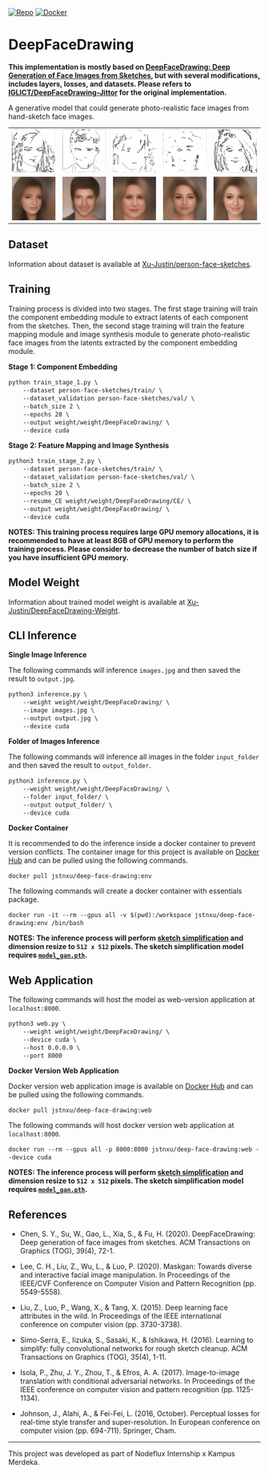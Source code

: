 [![Repo](https://badgen.net/badge/icon/GitHub?icon=github&label)](https://github.com/Xu-Justin/DeepFaceDrawing) [![Docker](https://badgen.net/badge/icon/Docker%20Hub?icon=docker&label)](https://hub.docker.com/repository/docker/jstnxu/deep-face-drawing/tags)

# DeepFaceDrawing

**This implementation is mostly based on [DeepFaceDrawing: Deep Generation of Face Images from Sketches](http://geometrylearning.com/paper/DeepFaceDrawing.pdf), but with several modifications, includes layers, losses, and datasets. Please refers to [IGLICT/DeepFaceDrawing-Jittor](https://github.com/IGLICT/DeepFaceDrawing-Jittor) for the original implementation.**

A generative model that could generate photo-realistic face images from hand-sketch face images.

<table>
  <tr>
    <td><img src="resources/sample_sketches/13730.jpg"></td>
    <td><img src="resources/sample_sketches/17039.jpg"></td>
    <td><img src="resources/sample_sketches/21360.jpg"></td>
    <td><img src="resources/sample_sketches/27211.jpg"></td>
    <td><img src="resources/sample_sketches/5298.jpg"></td>
  </tr>
  <tr>
    <td><img src="resources/sample_fakes/13730.jpg"></td>
    <td><img src="resources/sample_fakes/17039.jpg"></td>
    <td><img src="resources/sample_fakes/21360.jpg"></td>
    <td><img src="resources/sample_fakes/27211.jpg"></td>
    <td><img src="resources/sample_fakes/5298.jpg"></td>
  </tr>
</table>

## Dataset

Information about dataset is available at [Xu-Justin/person-face-sketches](https://github.com/Xu-Justin/person-face-sketches#readme).

## Training

Training process is divided into two stages. The first stage training will train the component embedding module to extract latents of each component from the sketches. Then, the second stage training will train the feature mapping module and image synthesis module to generate photo-realistic face images from the latents extracted by the component embedding module.

**Stage 1: Component Embedding**

```
python train_stage_1.py \
    --dataset person-face-sketches/train/ \
    --dataset_validation person-face-sketches/val/ \
    --batch_size 2 \
    --epochs 20 \
    --output weight/weight/DeepFaceDrawing/ \
    --device cuda
```

**Stage 2: Feature Mapping and Image Synthesis**

```
python3 train_stage_2.py \
    --dataset person-face-sketches/train/ \
    --dataset_validation person-face-sketches/val/ \
    --batch_size 2 \
    --epochs 20 \
    --resume_CE weight/weight/DeepFaceDrawing/CE/ \
    --output weight/weight/DeepFaceDrawing/ \
    --device cuda
```

**NOTES: This training process requires large GPU memory allocations, it is recommended to have at least 8GB of GPU memory to perform the training process. Please consider to decrease the number of batch size if you have insufficient GPU memory.**

## Model Weight

Information about trained model weight is available at [Xu-Justin/DeepFaceDrawing-Weight](https://github.com/Xu-Justin/DeepFaceDrawing-Weight#readme).

## CLI Inference

**Single Image Inference**

The following commands will inference `images.jpg` and then saved the result to `output.jpg`.

```
python3 inference.py \
    --weight weight/weight/DeepFaceDrawing/ \
    --image images.jpg \
    --output output.jpg \
    --device cuda
```

**Folder of Images Inference**

The following commands will inference all images in the folder `input_folder` and then saved the result to `output_folder`.

```
python3 inference.py \
    --weight weight/weight/DeepFaceDrawing/ \
    --folder input_folder/ \
    --output output_folder/ \
    --device cuda
```

**Docker Container**

It is recommended to do the inference inside a docker container to prevent version conflicts. The container image for this project is available on [Docker Hub](https://hub.docker.com/layers/234798591/jstnxu/deep-face-drawing/env/images/sha256-7522d3bc7c326ea1b1de9299dce7344b30065d12e9effbacef6cb19fbae971ed?context=repo) and can be pulled using the following commands.

```
docker pull jstnxu/deep-face-drawing:env
```

The following commands will create a docker container with essentials package.

```
docker run -it --rm --gpus all -v $(pwd):/workspace jstnxu/deep-face-drawing:env /bin/bash
```

**NOTES: The inference process will perform [sketch simplification](https://esslab.jp/~ess/publications/SimoSerraSIGGRAPH2016.pdf) and dimension resize to `512 x 512` pixels. The sketch simplification model requires [`model_gan.pth`](https://drive.google.com/file/d/1-16NelGGRQBOBa42OFpgu3QX4y4rSs0q/view?usp=sharing).**

## Web Application

The following commands will host the model as web-version application at `localhost:8000`.

```
python3 web.py \
    --weight weight/weight/DeepFaceDrawing/ \
    --device cuda \
    --host 0.0.0.0 \
    --port 8000
```

**Docker Version Web Application**

Docker version web application image is available on [Docker Hub](https://hub.docker.com/layers/234795812/jstnxu/deep-face-drawing/web/images/sha256-c71ea3388e2a25f9f240f330349322ac8dd9bb431de85cc73d5064b0b58e0db8?context=repo) and can be pulled using the following commands.

```
docker pull jstnxu/deep-face-drawing:web
```

The following commands will host docker version web application at `localhost:8000`.

```
docker run --rm --gpus all -p 8000:8000 jstnxu/deep-face-drawing:web --device cuda
```

**NOTES: The inference process will perform [sketch simplification](https://esslab.jp/~ess/publications/SimoSerraSIGGRAPH2016.pdf) and dimension resize to `512 x 512` pixels. The sketch simplification model requires [`model_gan.pth`](https://drive.google.com/file/d/1-16NelGGRQBOBa42OFpgu3QX4y4rSs0q/view?usp=sharing).**

## References

- Chen, S. Y., Su, W., Gao, L., Xia, S., & Fu, H. (2020). DeepFaceDrawing: Deep generation of face images from sketches. ACM Transactions on Graphics (TOG), 39(4), 72-1.

- Lee, C. H., Liu, Z., Wu, L., & Luo, P. (2020). Maskgan: Towards diverse and interactive facial image manipulation. In Proceedings of the IEEE/CVF Conference on Computer Vision and Pattern Recognition (pp. 5549-5558).

- Liu, Z., Luo, P., Wang, X., & Tang, X. (2015). Deep learning face attributes in the wild. In Proceedings of the IEEE international conference on computer vision (pp. 3730-3738).

- Simo-Serra, E., Iizuka, S., Sasaki, K., & Ishikawa, H. (2016). Learning to simplify: fully convolutional networks for rough sketch cleanup. ACM Transactions on Graphics (TOG), 35(4), 1-11.

- Isola, P., Zhu, J. Y., Zhou, T., & Efros, A. A. (2017). Image-to-image translation with conditional adversarial networks. In Proceedings of the IEEE conference on computer vision and pattern recognition (pp. 1125-1134).

- Johnson, J., Alahi, A., & Fei-Fei, L. (2016, October). Perceptual losses for real-time style transfer and super-resolution. In European conference on computer vision (pp. 694-711). Springer, Cham.

---

This project was developed as part of Nodeflux Internship x Kampus Merdeka.
